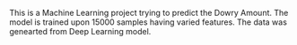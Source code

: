 This is a Machine Learning project trying to predict the Dowry Amount.
The model is trained upon 15000 samples having varied features.
The data was genearted from Deep Learning model.
